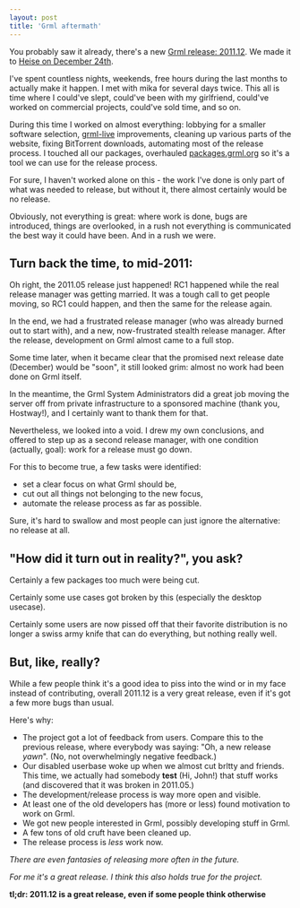 ```yaml
--- 
layout: post
title: 'Grml aftermath'
---
```


You probably saw it already, there's a new [Grml release: 2011.12](http://grml.org/changelogs/README-grml-2011.12/).
We made it to
[Heise on December 24th](http://www.heise.de/open/meldung/Rettungs-Linux-Grml-2011-12-Knecht-Rootrecht-freigegeben-1401261.html).

I've spent countless nights, weekends, free hours during the last months to actually make it happen.
I met with mika for several days twice.
This all is time where I could've slept, could've been with my girlfriend, could've worked on commercial projects, could've sold time, and so on.

During this time I worked on almost everything: lobbying for a smaller software selection,
[grml-live](https://github.com/grml/grml-live) improvements,
cleaning up various parts of the website,
fixing BitTorrent downloads,
automating most of the release process.
I touched all our packages,
overhauled [packages.grml.org](http://packages.grml.org/) so it's a tool we can use for the release process.

For sure, I haven't worked alone on this - the work I've done is only part of what was needed to release,
but without it, there almost certainly would be no release.

Obviously, not everything is great: where work is done, bugs are introduced, things are overlooked,
in a rush not everything is communicated the best way it could have been.
And in a rush we were.

Turn back the time, to mid-2011:
--------------------------------

Oh right, the 2011.05 release just happened!
RC1 happened while the real release manager was getting married.
It was a tough call to get people moving, so RC1 could happen, and then the same for the release again.

In the end, we had a frustrated release manager (who was already burned out to start with),
and a new, now-frustrated stealth release manager.
After the release, development on Grml almost came to a full stop.

Some time later, when it became clear that the promised next release date (December) would be "soon",
it still looked grim: almost no work had been done on Grml itself.

In the meantime, the Grml System Administrators did a great job moving the server off from private
infrastructure to a sponsored machine (thank you, Hostway!), and I certainly want to thank them for that.

Nevertheless, we looked into a void. I drew my own conclusions, and offered to step up as a second release manager,
with one condition (actually, goal): work for a release must go down.

For this to become true, a few tasks were identified:

  * set a clear focus on what Grml should be,
  * cut out all things not belonging to the new focus,
  * automate the release process as far as possible.

Sure, it's hard to swallow and most people can just ignore the alternative: no release at all.

"How did it turn out in reality?", you ask?
-------------------------------------------

Certainly a few packages too much were being cut.

Certainly some use cases got broken by this (especially the desktop usecase).

Certainly some users are now pissed off that their favorite distribution is no longer a swiss army knife that can do everything, but
nothing really well.

But, like, really?
------------------

While a few people think it's a good idea to piss into the wind or in my face instead of contributing,
overall 2011.12 is a very great release, even if it's got a few more bugs than usual.

Here's why:

  * The project got a lot of feedback from users. Compare this to the previous release, where everybody was saying: "Oh, a new release *yawn*". (No, not overwhelmingly negative feedback.)
  * Our disabled userbase woke up when we almost cut brltty and friends. This time, we actually had somebody **test** (Hi, John!) that stuff works (and discovered that it was broken in 2011.05.)
  * The development/release process is way more open and visible.
  * At least one of the old developers has (more or less) found motivation to work on Grml.
  * We got new people interested in Grml, possibly developing stuff in Grml.
  * A few tons of old cruft have been cleaned up.
  * The release process is *less* work now.
  
*There are even fantasies of releasing more often in the future.*

*For me it's a great release. I think this also holds true for the project.*


**tl;dr: 2011.12 is a great release, even if some people think otherwise**
